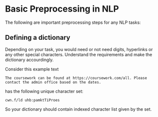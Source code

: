 # Basic Preprocessing in NLP

The following are important preprocessing steps for any NLP tasks:

## Defining a dictionary

Depending on your task, you would need or not need digits, hyperlinks or any other special characters. Understand the requirements and make the dictionary accourdingly.

Consider this example text
```
The coursework can be found at https://coursework.com/all. Please contact the admin office based on the dates.
```

has the following unique character set:
```
cwn.f/ld uhb:pamktTiProes
```

So your dictionary should contain indexed character list given by the set.
